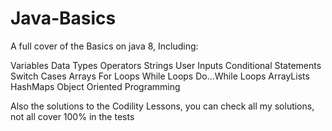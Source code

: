# Java-Basics

A full cover of the Basics on java 8, Including:

Variables
Data Types
Operators
Strings
User Inputs
Conditional Statements
Switch Cases
Arrays
For Loops
While Loops
Do...While Loops
ArrayLists
HashMaps
Object Oriented Programming

Also the solutions to the Codility Lessons, you can check all my solutions, not all cover 100% in the tests
